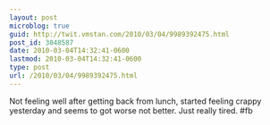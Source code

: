 ```yaml
---
layout: post
microblog: true
guid: http://twit.vmstan.com/2010/03/04/9989392475.html
post_id: 3048587
date: 2010-03-04T14:32:41-0600
lastmod: 2010-03-04T14:32:41-0600
type: post
url: /2010/03/04/9989392475.html
---
```

Not feeling well after getting back from lunch, started feeling crappy yesterday and seems to got worse not better. Just really tired. #fb
